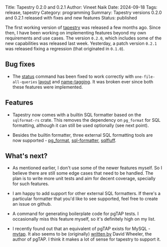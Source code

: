 Title: Tapestry 0.2.0 and 0.2.1
Author: Vineet Naik
Date: 2024-09-18
Tags: release, tapestry
Category: programming
Summary: Tapestry versions 0.2.0 and 0.2.1 released with fixes and new features
Status: published

The first working version of
[tapestry](https://github.com/naiquevin/tapestry) was released a few
months ago. Since then, I have been working on implementing features
beyond my own requirements and use cases. The version `0.2.0`, which
includes some of the new capabilities was released last
week. Yesterday, a patch version `0.2.1` was released fixing a
regression (that originated in `0.1.0`).

## Bug fixes

- The
  [status](https://naiquevin.github.io/tapestry/user-guide/commands/#status)
  command has been fixed to work correctly with `one-file-all-queries`
  [layout](https://naiquevin.github.io/tapestry/user-guide/layouts/)
  and
  [name-tagging](https://naiquevin.github.io/tapestry/user-guide/query-tags/). It
  was broken ever since both these features were implemented.

## Features

- Tapestry now comes with a builtin SQL formatter based on the
  `sqlformat-rs` crate. This removes the dependency on `pg_format` for
  SQL formatting, although it can still be used optionally (see next
  point).

- Besides the builtin formatter, three external SQL formatting tools
  are now supported -
  [pg_format](https://github.com/darold/pgFormatter),
  [sql-formatter](https://github.com/sql-formatter-org/sql-formatter),
  [sqlfluff](https://sqlfluff.com/).

## What's next?

- As mentioned earlier, I don't use some of the newer features
  myself. So I believe there are still some edge cases that need to be
  handled. The plan is to write more unit tests and aim for decent
  coverage, specially for such features.

- I am happy to add support for other external SQL formatters. If
  there's a particular formatter that you'd like to see supported,
  feel free to create an issue on github.

- A command for generating boilerplate code for pgTAP tests. I
  occasionally miss this feature myself, so it's definitely high on my
  list.

- I recently found out that an equivalent of pgTAP exists for MySQL -
  [mytap](https://github.com/hepabolu/mytap). It also seems to be
  (originally) [written
  by](https://justatheory.com/2010/07/introducing-mytap/) David
  Wheeler, the author of pgTAP. I think it makes a lot of sense for
  tapestry to support it.
